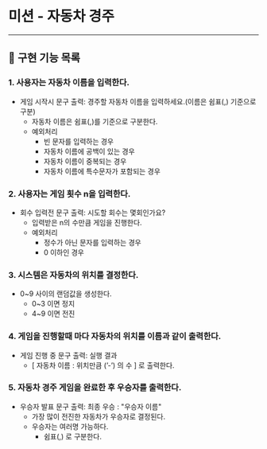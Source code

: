 # 미션 - 자동차 경주
<hr>

##  📒 구현 기능 목록
### 1. 사용자는 자동차 이름을 입력한다.
  - 게임 시작시 문구 출력: 경주할 자동차 이름을 입력하세요.(이름은 쉼표(,) 기준으로 구분)
      - 자동차 이름은 쉼표(,)를 기준으로 구분한다.
      - 예외처리
          - 빈 문자를 입력하는 경우
          - 자동차 이름에 공백이 있는 경우
          - 자동차 이름이 중복되는 경우
          - 자동차 이름에 특수문자가 포함되는 경우
  
### 2. 사용자는 게임 횟수 n을 입력한다.
  - 회수 입력전 문구 출력: 시도할 회수는 몇회인가요?
      - 입력받은 n의 수만큼 게임을 진행한다.
      - 예외처리
          - 정수가 아닌 문자를 입력하는 경우
          - 0 이하인 경우

### 3. 시스템은 자동차의 위치를 결정한다.
  - 0~9 사이의 랜덤값을 생성한다.
    - 0~3 이면 정지
    - 4~9 이면 전진
  
### 4. 게임을 진행할때 마다 자동차의 위치를 이름과 같이 출력한다.
  - 게임 진행 중 문구 출력: 실행 결과
      - [ 자동차 이름 : 위치만큼 (’-’) 의 수 ] 로 출력한다.
    
### 5. 자동차 경주 게임을 완료한 후 우승자를 출력한다.
 - 우승자 발표 문구 출력: 최종 우승 : "우승자 이름"
   - 가장 많이 전진한 자동차가 우승자로 결정된다.
   - 우승자는 여러명 가능하다.
     - 쉼표(,) 로 구분한다.